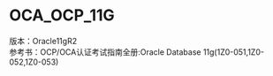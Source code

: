 # OCA_OCP_11G

版本：Oracle11gR2 <br>
参考书：OCP/OCA认证考试指南全册:Oracle Database 11g(1Z0-051,1Z0-052,1Z0-053)
